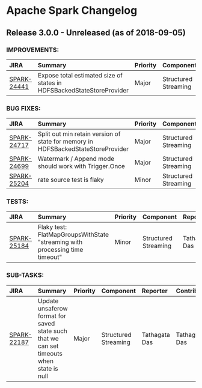 
<!---
# Licensed to the Apache Software Foundation (ASF) under one
# or more contributor license agreements.  See the NOTICE file
# distributed with this work for additional information
# regarding copyright ownership.  The ASF licenses this file
# to you under the Apache License, Version 2.0 (the
# "License"); you may not use this file except in compliance
# with the License.  You may obtain a copy of the License at
#
#     http://www.apache.org/licenses/LICENSE-2.0
#
# Unless required by applicable law or agreed to in writing, software
# distributed under the License is distributed on an "AS IS" BASIS,
# WITHOUT WARRANTIES OR CONDITIONS OF ANY KIND, either express or implied.
# See the License for the specific language governing permissions and
# limitations under the License.
-->
# Apache Spark Changelog

## Release 3.0.0 - Unreleased (as of 2018-09-05)



### IMPROVEMENTS:

| JIRA | Summary | Priority | Component | Reporter | Contributor |
|:---- |:---- | :--- |:---- |:---- |:---- |
| [SPARK-24441](https://issues.apache.org/jira/browse/SPARK-24441) | Expose total estimated size of states in HDFSBackedStateStoreProvider |  Major | Structured Streaming | Jungtaek Lim | Jungtaek Lim |


### BUG FIXES:

| JIRA | Summary | Priority | Component | Reporter | Contributor |
|:---- |:---- | :--- |:---- |:---- |:---- |
| [SPARK-24717](https://issues.apache.org/jira/browse/SPARK-24717) | Split out min retain version of state for memory in HDFSBackedStateStoreProvider |  Major | Structured Streaming | Jungtaek Lim | Jungtaek Lim |
| [SPARK-24699](https://issues.apache.org/jira/browse/SPARK-24699) | Watermark / Append mode should work with Trigger.Once |  Major | Structured Streaming | Chris Horn | Tathagata Das |
| [SPARK-25204](https://issues.apache.org/jira/browse/SPARK-25204) | rate source test is flaky |  Minor | Structured Streaming | Jose Torres | Jose Torres |


### TESTS:

| JIRA | Summary | Priority | Component | Reporter | Contributor |
|:---- |:---- | :--- |:---- |:---- |:---- |
| [SPARK-25184](https://issues.apache.org/jira/browse/SPARK-25184) | Flaky test: FlatMapGroupsWithState "streaming with processing time timeout" |  Minor | Structured Streaming | Tathagata Das | Tathagata Das |


### SUB-TASKS:

| JIRA | Summary | Priority | Component | Reporter | Contributor |
|:---- |:---- | :--- |:---- |:---- |:---- |
| [SPARK-22187](https://issues.apache.org/jira/browse/SPARK-22187) | Update unsaferow format for saved state such that we can set timeouts when state is null |  Major | Structured Streaming | Tathagata Das | Tathagata Das |


